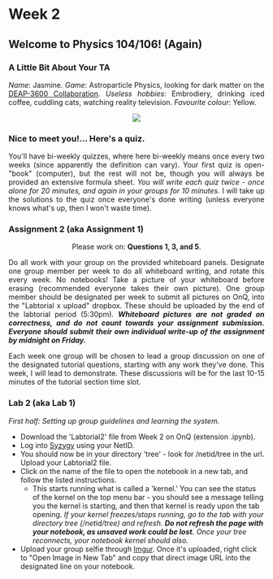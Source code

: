 # Week 2
## Welcome to Physics 104/106! (Again)

### A Little Bit About Your TA

<p align="justify"><i>Name</i>: Jasmine. <i>Game</i>: Astroparticle Physics, looking for dark matter on the <a href="http://deap3600.ca/">DEAP-3600 Collaboration</a>. <i>Useless hobbies</i>: Embrodiery, drinking iced coffee, cuddling cats, watching reality television. <i>Favourite colour</i>: Yellow.</p>

<p align="center"><img src="https://i.imgur.com/wWQcyZy.png"></p>


### Nice to meet you!... Here's a quiz.

<p align="justify">You'll have bi-weekly quizzes, where here bi-weekly means once every two weeks (since apparently the definition can vary). Your first quiz is open-"book" (computer), but the rest will not be, though you will always be provided an extensive formula sheet. <i>You will write each quiz twice - once alone for 20 minutes, and again in your groups for 10 minutes.</i> I will take up the solutions to the quiz once everyone's done writing (unless everyone knows what's up, then I won't waste time).</p>

### Assignment 2 (aka Assignment 1)

<p align="center">Please work on: <b>Questions 1, 3, and 5</b>.</p>

<p align="justify">Do all work with your group on the provided whiteboard panels. Designate one group member per week to do all whiteboard writing, and rotate this every week. No notebooks! Take a picture of your whiteboard before erasing (recommended everyone takes their own picture). One group member should be designated per week to submit all pictures on OnQ, into the "Labtorial x upload" dropbox. These should be uploaded by the end of the labtorial period (5:30pm). <i><b>Whiteboard pictures are not graded on correctness, and do not count towards your assignment submission. Everyone should submit their own individual write-up of the assignment by midnight on Friday.</b></i></p>

<p align="justify">Each week one group will be chosen to lead a group discussion on one of the designated tutorial questions, starting with any work they've done. This week, I will lead to demonstrate. These discussions will be for the last 10-15 minutes of the tutorial section time slot.</p>

### Lab 2 (aka Lab 1)

<p align="justify"><i>First half: Setting up group guidelines and learning the system.</i></p>

* Download the 'Labtorial2' file from Week 2 on OnQ (extension .ipynb).
* Log into <a href="https://queensu.syzygy.ca/">Syzygy</a> using your NetID.
* You should now be in your directory 'tree' - look for /netid/tree in the url. Upload your Labtorial2 file.
* Click on the name of the file to open the notebook in a new tab, and follow the listed instructions.
  * This starts running what is called a 'kernel.' You can see the status of the kernel on the top menu bar - you should see a message telling you the kernel is starting, and then that kernel is ready upon the tab opening. <i>If your kernel freezes/stops running, go to the tab with your directory tree (/netid/tree) and refresh. <b>Do not refresh the page with your notebook, as unsaved work could be lost.</b> Once your tree reconnects, your notebook kernel should also.</i>
* Upload your group selfie through <a href="https://imgur.com">Imgur</a>. Once it's uploaded, right click to "Open Image in New Tab" and copy that direct image URL into the designated line on your notebook.

